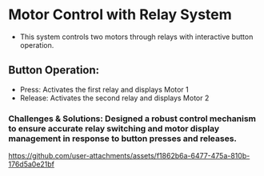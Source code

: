 # Motor Control with Relay System
 - This system controls two motors through relays with interactive button operation.

## Button Operation:
 - Press: Activates the first relay and displays Motor 1
 - Release: Activates the second relay and displays Motor 2

### Challenges & Solutions: Designed a robust control mechanism to ensure accurate relay switching and motor display management in response to button presses and releases.


https://github.com/user-attachments/assets/f1862b6a-6477-475a-810b-176d5a0e21bf

